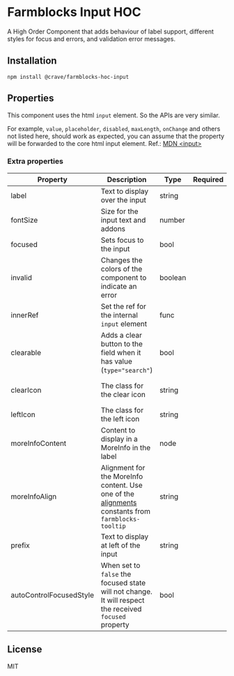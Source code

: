 # Farmblocks Input HOC

A High Order Component that adds behaviour of label support, different styles
for focus and errors, and validation error messages.

## Installation

```
npm install @crave/farmblocks-hoc-input
```

## Properties

This component uses the html `input` element. So the APIs are very similar.

For example, `value`, `placeholder`, `disabled`, `maxLength`, `onChange` and
others not listed here, should work as expected, you can assume that the
property will be forwarded to the core html input element. Ref.:
[MDN &lt;input&gt;](https://developer.mozilla.org/en-US/docs/Web/HTML/Element/input)

### Extra properties

| Property                | Description                                                                                                                                                                                           | Type    | Required | Default      |
| ----------------------- | ----------------------------------------------------------------------------------------------------------------------------------------------------------------------------------------------------- | ------- | -------- | ------------ |
| label                   | Text to display over the input                                                                                                                                                                        | string  |          |              |
| fontSize                | Size for the input text and addons                                                                                                                                                                    | number  |          |              |
| focused                 | Sets focus to the input                                                                                                                                                                               | bool    |          | false        |
| invalid                 | Changes the colors of the component to indicate an error                                                                                                                                              | boolean |          | false        |
| innerRef                | Set the ref for the internal `input` element                                                                                                                                                          | func    |          |              |
| clearable               | Adds a clear button to the field when it has value (`type="search"`)                                                                                                                                  | bool    |          | false        |
| clearIcon               | The class for the clear icon                                                                                                                                                                          | string  |          | wg-close-int |
| leftIcon                | The class for the left icon                                                                                                                                                                           | string  |          |              |
| moreInfoContent         | Content to display in a MoreInfo in the label                                                                                                                                                         | node    |          |              |
| moreInfoAlign           | Alignment for the MoreInfo content. Use one of the [alignments](https://github.com/CraveFood/farmblocks/blob/master/packages/tooltip/src/constants/alignments.js) constants from `farmblocks-tooltip` | string  |          |              |
| prefix                  | Text to display at left of the input                                                                                                                                                                  | string  |          |              |
| autoControlFocusedStyle | When set to `false` the focused state will not change. It will respect the received `focused` property                                                                                                | bool    |          | true         |

## License

MIT
